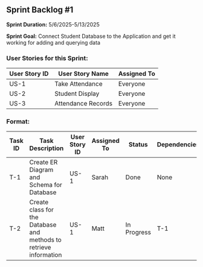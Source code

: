 ## Sprint Backlog #1 

**Sprint Duration:** 5/6/2025-5/13/2025

**Sprint Goal:** Connect Student Database to the Application and get it working for adding and querying data

### User Stories for this Sprint:
| User Story ID  | User Story Name | Assigned To |
|----------------|-----------------|-------------|
| US-1           | Take Attendance  |  Everyone |
| US-2           | Student Display  |  Everyone |
| US-3           | Attendance Records  |  Everyone |

### Format:
| Task ID | Task Description | User Story ID | Assigned To | Status | Dependencies |
|---------|------------------|---------------|-------------|--------|--------------|
| T-1 | Create ER Diagram and Schema for Database | US-1 | Sarah | Done | None |
| T-2 | Create class for the Database and methods to retrieve information | US-1 | Matt | In Progress | T-1 |
